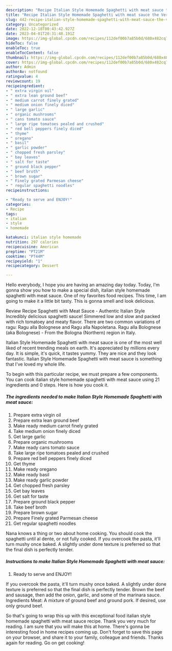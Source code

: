 ```yaml
---
description: "Recipe Italian Style Homemade Spaghetti with meat sauce the Very Delicious}"
title: "Recipe Italian Style Homemade Spaghetti with meat sauce the Very Delicious}"
slug: 442-recipe-italian-style-homemade-spaghetti-with-meat-sauce-the-very-delicious
category: Uncategorized
date: 2022-12-18T00:43:42.927Z
date: 2023-04-01T20:31:48.191Z
image: https://img-global.cpcdn.com/recipes/112def00b7a85b0d/680x482cq70/italian-style-homemade-spaghetti-with-meat-sauce-recipe-main-photo.jpg
hideToc: false
enableToc: true
enableTocContent: false
thumbnail: https://img-global.cpcdn.com/recipes/112def00b7a85b0d/680x482cq70/italian-style-homemade-spaghetti-with-meat-sauce-recipe-main-photo.jpg
cover: https://img-global.cpcdn.com/recipes/112def00b7a85b0d/680x482cq70/italian-style-homemade-spaghetti-with-meat-sauce-recipe-main-photo.jpg
author: Admin
authorAv: notfound
ratingvalue: 4
reviewcount: 19
recipeingredient:
- " extra virgin oil"
- " extra lean ground beef"
- " medium carrot finely grated"
- " medium onion finely diced"
- " large garlic"
- " organic mushrooms"
- " cans tomato sauce"
- " large ripe tomatoes pealed and crushed"
- " red bell peppers finely diced"
- " thyme"
- " oregano"
- " basil"
- " garlic powder"
- " chopped fresh parsley"
- " bay leaves"
- " salt for taste"
- " ground black pepper"
- " beef broth"
- " brown sugar"
- " Finely grated Parmesan cheese"
- " regular spaghetti noodles"
recipeinstructions:

- "Ready to serve and ENJOY!"
categories:
- Recipe
tags:
- italian
- style
- homemade

katakunci: italian style homemade 
nutrition: 297 calories
recipecuisine: American
preptime: "PT21M"
cooktime: "PT44M"
recipeyield: "1"
recipecategory: Dessert

---
```



Hello everybody, I hope you are having an amazing day today. Today, I'm gonna show you how to make a special dish, italian style homemade spaghetti with meat sauce. One of my favorites food recipes. This time, I am going to make it a little bit tasty. This is gonna smell and look delicious.

Review Recipe Spaghetti with Meat Sauce - Authentic Italian Style Incredibly delicious spaghetti sauce! Simmered low and slow and packed with rich tomatoey and meaty flavor. There are two common variations of ragu: Ragu alla Bolognese and Ragu alla Napoletana. Ragu alla Bolognese (aka Bolognese) - From the Bologna (Northern) region in Italy.

Italian Style Homemade Spaghetti with meat sauce is one of the most well liked of recent trending meals on earth. It's appreciated by millions every day. It is simple, it's quick, it tastes yummy. They are nice and they look fantastic. Italian Style Homemade Spaghetti with meat sauce is something that I've loved my whole life.


To begin with this particular recipe, we must prepare a few components. You can cook italian style homemade spaghetti with meat sauce using 21 ingredients and 0 steps. Here is how you cook it.

<!--inarticleads1-->

##### The ingredients needed to make Italian Style Homemade Spaghetti with meat sauce:

1. Prepare  extra virgin oil
1. Prepare  extra lean ground beef
1. Make ready  medium carrot finely grated
1. Take  medium onion finely diced
1. Get  large garlic
1. Prepare  organic mushrooms
1. Make ready  cans tomato sauce
1. Take  large ripe tomatoes pealed and crushed
1. Prepare  red bell peppers finely diced
1. Get  thyme
1. Make ready  oregano
1. Make ready  basil
1. Make ready  garlic powder
1. Get  chopped fresh parsley
1. Get  bay leaves
1. Get  salt for taste
1. Prepare  ground black pepper
1. Take  beef broth
1. Prepare  brown sugar
1. Prepare  Finely grated Parmesan cheese
1. Get  regular spaghetti noodles


Nana knows a thing or two about home cooking. You should cook the spaghetti until al dente, or not fully cooked. If you overcook the pasta, it&#39;ll turn mushy once baked. A slightly under done texture is preferred so that the final dish is perfectly tender. 

<!--inarticleads2-->

##### Instructions to make Italian Style Homemade Spaghetti with meat sauce:


1. Ready to serve and ENJOY!

If you overcook the pasta, it&#39;ll turn mushy once baked. A slightly under done texture is preferred so that the final dish is perfectly tender. Brown the beef and sausage, then add the onion, garlic, and some of the marinara sauce. Ingredients Meat: A mixture of ground beef and ground pork. If desired, use only ground beef. 

So that's going to wrap this up with this exceptional food italian style homemade spaghetti with meat sauce recipe. Thank you very much for reading. I am sure that you will make this at home. There's gonna be interesting food in home recipes coming up. Don't forget to save this page on your browser, and share it to your family, colleague and friends. Thanks again for reading. Go on get cooking!
